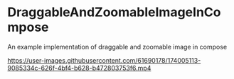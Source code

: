 # DraggableAndZoomableImageInCompose
An example implementation of draggable and zoomable image in compose


https://user-images.githubusercontent.com/61690178/174005113-9085334c-626f-4bf4-b628-b472803753f6.mp4

